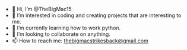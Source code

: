 - 👋 Hi, I’m @TheBigMac15
- 👀 I’m interested in coding and creating projects that are interesting to me.
- 🌱 I’m currently learning how to work python.
- 💞️ I’m looking to collaborate on anything.
- 📫 How to reach me: thebigmacstrikesback@gmail.com

<!---
TheBigMac15/TheBigMac15 is a ✨ special ✨ repository because its `README.md` (this file) appears on your GitHub profile.
You can click the Preview link to take a look at your changes.
--->
